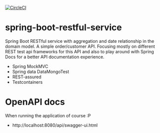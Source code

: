 [![CircleCI](https://circleci.com/gh/mangila/spring-boot-restful-service/tree/master.svg?style=svg)](https://circleci.com/gh/mangila/spring-boot-restful-service/tree/master)

# spring-boot-restful-service
Spring Boot RESTful service with aggregation and date relationship in the domain model. A simple order/customer API.
Focusing mostly on different REST test api frameworks for this API and also to play around with Spring Docs for a better API documentation experience.

* Spring MockMVC
* Spring data DataMongoTest
* REST-assured
* Testcontainers

# OpenAPI docs
When running the application of course :P
* http://localhost:8080/api/swagger-ui.html
